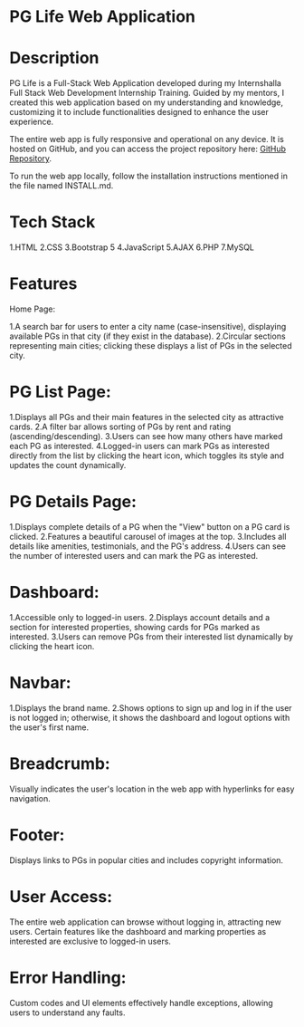 # PG Life Web Application

# Description

PG Life is a Full-Stack Web Application developed during my Internshalla Full Stack Web Development Internship Training. Guided by my mentors, I created this web application based on my understanding and knowledge, customizing it to include functionalities designed to enhance the user experience.

The entire web app is fully responsive and operational on any device. It is hosted on GitHub, and you can access the project repository here: [GitHub Repository](https://github.com/username/PGLife).

To run the web app locally, follow the installation instructions mentioned in the file named INSTALL.md.

# Tech Stack

1.HTML
2.CSS
3.Bootstrap 5
4.JavaScript
5.AJAX
6.PHP
7.MySQL

# Features

Home Page:

1.A search bar for users to enter a city name (case-insensitive), displaying available PGs in that city (if they exist in the database).
2.Circular sections representing main cities; clicking these displays a list of PGs in the selected city.

# PG List Page:

1.Displays all PGs and their main features in the selected city as attractive cards.
2.A filter bar allows sorting of PGs by rent and rating (ascending/descending).
3.Users can see how many others have marked each PG as interested.
4.Logged-in users can mark PGs as interested directly from the list by clicking the heart icon, which toggles its style and updates the count dynamically.

# PG Details Page:

1.Displays complete details of a PG when the "View" button on a PG card is clicked.
2.Features a beautiful carousel of images at the top.
3.Includes all details like amenities, testimonials, and the PG's address.
4.Users can see the number of interested users and can mark the PG as interested.

# Dashboard:

1.Accessible only to logged-in users.
2.Displays account details and a section for interested properties, showing cards for PGs marked as interested.
3.Users can remove PGs from their interested list dynamically by clicking the heart icon.

# Navbar:

1.Displays the brand name.
2.Shows options to sign up and log in if the user is not logged in; otherwise, it shows the dashboard and logout options with the user's first name.

# Breadcrumb:

Visually indicates the user's location in the web app with hyperlinks for easy navigation.

# Footer:

Displays links to PGs in popular cities and includes copyright information.

# User Access:

The entire web application can browse without logging in, attracting new users. Certain features like the dashboard and marking properties as interested are exclusive to logged-in users.

# Error Handling:

Custom codes and UI elements effectively handle exceptions, allowing users to understand any faults.